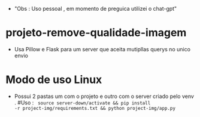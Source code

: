 - "Obs : Uso pessoal , em momento de preguica utilizei o chat-gpt"
# projeto-remove-qualidade-imagem
- Usa Pillow e Flask para um server que aceita mutipllas querys no unico envio 
# Modo de uso Linux 
- Possui  2 pastas um com o projeto  e outro com o server criado pelo venv .
#Uso :
<code > source server-down/activate && pip install -r project-img/requirements.txt &&  python project-img/app.py </code>
